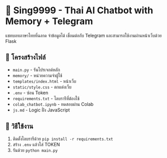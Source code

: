 # 🤖 Sing9999 - Thai AI Chatbot with Memory + Telegram

แชทบอทภาษาไทยที่ฉลาด จำข้อมูลได้ เชื่อมต่อกับ Telegram และสามารถใช้งานผ่านหน้าเว็บด้วย Flask

## 📂 โครงสร้างไฟล์
- `main.py` - รันโปรเจกต์หลัก
- `memory/` - หน่วยความจำผู้ใช้
- `templates/index.html` - หน้าเว็บ
- `static/style.css` - ตกแต่งเว็บ
- `.env` - ซ่อน Token
- `requirements.txt` - ไลบรารีที่ต้องใช้
- `colab_chatbot.ipynb` - ทดสอบผ่าน Colab
- `js.md` - Logic ฝั่ง JavaScript

## 🚀 วิธีใช้งาน
1. ติดตั้งไลบรารีด้วย `pip install -r requirements.txt`
2. สร้าง `.env` แล้วใส่ TOKEN
3. รันด้วย `python main.py`
